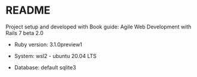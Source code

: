 # README

Project setup and developed with Book guide: Agile Web Development with Rails 7 beta 2.0

* Ruby version: 3.1.0preview1

* System: wsl2 - ubuntu 20.04 LTS 

* Database: default sqlite3